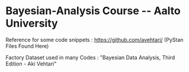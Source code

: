 # Bayesian-Analysis Course -- Aalto University

Reference for some code snippets : https://github.com/avehtari/ (PyStan Files Found Here)

Factory Dataset used in many Codes : "Bayesian Data Analysis, Third Edition - Aki Vehtari"
